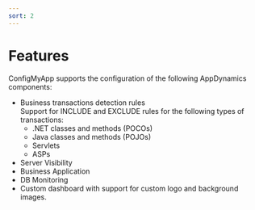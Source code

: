 ```yaml
---
sort: 2
---
```


# Features

ConfigMyApp supports the configuration of the following AppDynamics components:

 - Business transactions detection rules <br>
   Support for INCLUDE and EXCLUDE rules for the following types of transactions:
    - .NET classes and methods (POCOs)
    - Java classes and methods (POJOs)
    - Servlets
    - ASPs
 - Server Visibility
 - Business Application
 - DB Monitoring
 - Custom dashboard with support for custom logo and background images.
